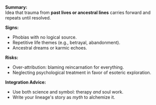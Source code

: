 **Summary:**  
Idea that trauma from **past lives or ancestral lines** carries forward and repeats until resolved.

**Signs:**

- Phobias with no logical source.
- Repetitive life themes (e.g., betrayal, abandonment).
- Ancestral dreams or karmic echoes.

**Risks:**

- Over-attribution: blaming reincarnation for everything.
- Neglecting psychological treatment in favor of esoteric exploration.

**Integration Advice:**

- Use both science and symbol: therapy _and_ soul work.
- Write your lineage's story as _myth_ to alchemize it.